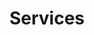 ---
title: "Services"
service_heading: "Fastest Delivery"
service_content: "Even the all-powerful Pointing has no control about the blind texts it is an almost unorthographic."
icon_css_class: "flaticon-bicycle"
type: "service"
---